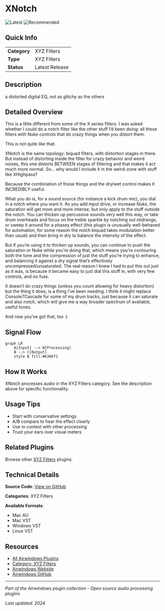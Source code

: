 # XNotch

![Latest](https://img.shields.io/badge/-Latest-10b981) ![Recommended](https://img.shields.io/badge/-Recommended-6366f1)

## Quick Info

| | |
|---|---|
| **Category** | XYZ Filters |
| **Type** | XYZ Filters |
| **Status** | Latest Release |

## Description

a distorted digital EQ, not as glitchy as the others

## Detailed Overview

This is a little different from some of the X series filters. I was asked whether I could do a notch filter like the other stuff I’d been doing: all these filters with Nuke controls that do crazy things when you distort them.

This is not quite like that.

XNotch is the same topology: biquad filters, with distortion stages in there. But instead of distorting inside the filter for crazy behavior and weird noises, this one distorts BETWEEN stages of filtering and that makes it act much more normal. So… why would I include it in the weird-zone with stuff like XHighpass?

Because the combination of those things and the dry/wet control makes it INCREDIBLY useful.

What you do is, for a sound source (for instance a kick drum mic), you dial in a notch where you want it. As you add input drive, or increase Nuke, the saturation will get more and more intense, but only apply to the stuff outside the notch. You can thicken up percussive sounds very well this way, or take drum overheads and focus on the treble sparkle by notching out midrange, or sweep it around for a phasey effect (this plugin is unusually well-behaved for automation, for some reason the notch biquad takes modulation better than usual) and then bring in dry to balance the intensity of the effect.

But if you’re using it to thicken up sounds, you can continue to push the saturation or Nuke while you’re doing that, which means you’re contouring both the tone and the compression of just the stuff you’re trying to enhance, and balancing it against a dry signal that’s effectively uncompressed/unsaturated. The real reason I knew I had to put this out just as it was, is because it became easy to just dial this stuff in, with very few controls, and no fuss.

It doesn’t do crazy things (unless you count allowing for heavy distortion) but the thing it does, is a thing I’ve been needing. I think it might replace Console7Cascade for some of my drum tracks, just because it can saturate and also notch, which will give me a way broader spectrum of available, useful tones.

And now you’ve got that, too :)

## Signal Flow

```mermaid
graph LR
    A[Input] --> B[Processing]
    B --> C[Output]
    style B fill:#6366f1
```

## How It Works

XNotch processes audio in the XYZ Filters category. See the description above for specific functionality.

## Usage Tips

- Start with conservative settings
- A/B compare to hear the effect clearly
- Use in context with other processing
- Trust your ears over visual meters


## Related Plugins

Browse other [XYZ Filters](../categories/xyz-filters.md) plugins.


## Technical Details

**Source Code**: [View on GitHub](https://github.com/airwindows/airwindows/tree/master/plugins/LinuxVST/src/XNotch)

**Categories**: XYZ Filters

**Available Formats**:
- Mac AU
- Mac VST
- Windows VST
- Linux VST

## Resources

- [All Airwindows Plugins](../../README.md)
- [Category: XYZ Filters](../categories/xyz-filters.md)
- [Airwindows Website](https://www.airwindows.com)
- [Airwindows GitHub](https://github.com/airwindows/airwindows)

---

*Part of the Airwindows plugin collection - Open source audio processing plugins*

*Last updated: 2024*
